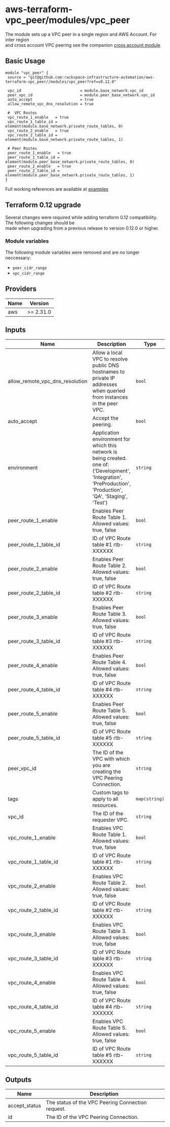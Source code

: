 # aws-terraform-vpc\_peer/modules/vpc\_peer

The module sets up a VPC peer in a single region and AWS Account. For inter region  
and cross account VPC peering see the companion [cross account module ](../vpc\_peer\_cross\_account)

## Basic Usage

```
module "vpc_peer" {
 source = "git@github.com:rackspace-infrastructure-automation/aws-terraform-vpc_peer//modules/vpc_peer?ref=v0.12.0"

 vpc_id                          = module.base_network.vpc_id
 peer_vpc_id                     = module.peer_base_network.vpc_id
 auto_accept                     = true
 allow_remote_vpc_dns_resolution = true

 #  VPC Routes
 vpc_route_1_enable   = true
 vpc_route_1_table_id = element(module.base_network.private_route_tables, 0)
 vpc_route_2_enable   = true
 vpc_route_2_table_id = element(module.base_network.private_route_tables, 1)

 # Peer Routes
 peer_route_1_enable   = true
 peer_route_1_table_id = element(module.peer_base_network.private_route_tables, 0)
 peer_route_2_enable   = true
 peer_route_2_table_id = element(module.peer_base_network.private_route_tables, 1)
}
```

Full working references are available at [examples](examples)

## Terraform 0.12 upgrade

Several changes were required while adding terraform 0.12 compatibility.  The following changes should be  
made when upgrading from a previous release to version 0.12.0 or higher.

### Module variables

The following module variables were removed and are no longer neccessary:

- `peer_cidr_range`
- `vpc_cidr_range`

## Providers

| Name | Version |
|------|---------|
| aws | >= 2.31.0 |

## Inputs

| Name | Description | Type | Default | Required |
|------|-------------|------|---------|:-----:|
| allow\_remote\_vpc\_dns\_resolution | Allow a local VPC to resolve public DNS hostnames to private IP addresses when queried from instances in the peer VPC. | `bool` | `true` | no |
| auto\_accept | Accept the peering. | `bool` | `false` | no |
| environment | Application environment for which this network is being created. one of: ('Development', 'Integration', 'PreProduction', 'Production', 'QA', 'Staging', 'Test') | `string` | `"Development"` | no |
| peer\_route\_1\_enable | Enables Peer Route Table 1. Allowed values: true, false | `bool` | `false` | no |
| peer\_route\_1\_table\_id | ID of VPC Route table #1 rtb-XXXXXX | `string` | `""` | no |
| peer\_route\_2\_enable | Enables Peer Route Table 2. Allowed values: true, false | `bool` | `false` | no |
| peer\_route\_2\_table\_id | ID of VPC Route table #2 rtb-XXXXXX | `string` | `""` | no |
| peer\_route\_3\_enable | Enables Peer Route Table 3. Allowed values: true, false | `bool` | `false` | no |
| peer\_route\_3\_table\_id | ID of VPC Route table #3 rtb-XXXXXX | `string` | `""` | no |
| peer\_route\_4\_enable | Enables Peer Route Table 4. Allowed values: true, false | `bool` | `false` | no |
| peer\_route\_4\_table\_id | ID of VPC Route table #4 rtb-XXXXXX | `string` | `""` | no |
| peer\_route\_5\_enable | Enables Peer Route Table 5. Allowed values: true, false | `bool` | `false` | no |
| peer\_route\_5\_table\_id | ID of VPC Route table #5 rtb-XXXXXX | `string` | `""` | no |
| peer\_vpc\_id | The ID of the VPC with which you are creating the VPC Peering Connection. | `string` | n/a | yes |
| tags | Custom tags to apply to all resources. | `map(string)` | `{}` | no |
| vpc\_id | The ID of the requester VPC. | `string` | n/a | yes |
| vpc\_route\_1\_enable | Enables VPC Route Table 1. Allowed values: true, false | `bool` | `false` | no |
| vpc\_route\_1\_table\_id | ID of VPC Route table #1 rtb-XXXXXX | `string` | `""` | no |
| vpc\_route\_2\_enable | Enables VPC Route Table 2. Allowed values: true, false | `bool` | `false` | no |
| vpc\_route\_2\_table\_id | ID of VPC Route table #2 rtb-XXXXXX | `string` | `""` | no |
| vpc\_route\_3\_enable | Enables VPC Route Table 3. Allowed values: true, false | `bool` | `false` | no |
| vpc\_route\_3\_table\_id | ID of VPC Route table #3 rtb-XXXXXX | `string` | `""` | no |
| vpc\_route\_4\_enable | Enables VPC Route Table 4. Allowed values: true, false | `bool` | `false` | no |
| vpc\_route\_4\_table\_id | ID of VPC Route table #4 rtb-XXXXXX | `string` | `""` | no |
| vpc\_route\_5\_enable | Enables VPC Route Table 5. Allowed values: true, false | `bool` | `false` | no |
| vpc\_route\_5\_table\_id | ID of VPC Route table #5 rtb-XXXXXX | `string` | `""` | no |

## Outputs

| Name | Description |
|------|-------------|
| accept\_status | The status of the VPC Peering Connection request. |
| id | The ID of the VPC Peering Connection. |

